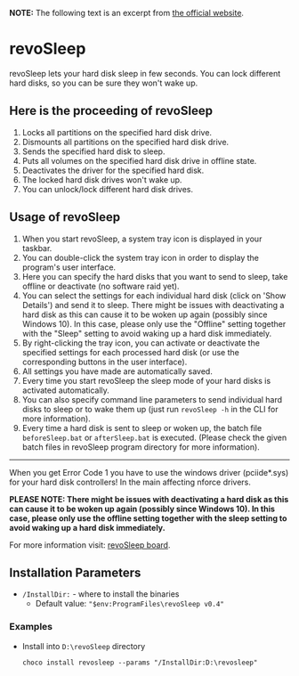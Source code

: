 

**NOTE:** The following text is an excerpt from [the official website](https://www.meinfach.net/revosleep).

# revoSleep
revoSleep lets your hard disk sleep in few seconds. You can lock different hard disks, so you can be sure they won't wake up.

## Here is the proceeding of revoSleep
1. Locks all partitions on the specified hard disk drive.
1. Dismounts all partitions on the specified hard disk drive.
1. Sends the specified hard disk to sleep.
1. Puts all volumes on the specified hard disk drive in offline state.
1. Deactivates the driver for the specified hard disk.
1. The locked hard disk drives won't wake up.
1. You can unlock/lock different hard disk drives.

## Usage of revoSleep
1. When you start revoSleep, a system tray icon is displayed in your taskbar.
2. You can double-click the system tray icon in order to display the program's user interface.
3. Here you can specify the hard disks that you want to send to sleep, take offline or deactivate (no software raid yet).
4. You can select the settings for each individual hard disk (click on 'Show Details') and send it to sleep. There might be issues with deactivating a hard disk as this can cause it to be woken up again (possibly since Windows 10). In this case, please only use the "Offline" setting together with the "Sleep" setting to avoid waking up a hard disk immediately.
5. By right-clicking the tray icon, you can activate or deactivate the specified settings for each processed hard disk (or use the corresponding buttons in the user interface).
6. All settings you have made are automatically saved.
7. Every time you start revoSleep the sleep mode of your hard disks is activated automatically.
8. You can also specify command line parameters to send individual hard disks to sleep or to wake them up (just run `revoSleep -h` in the CLI for more information).
9. Every time a hard disk is sent to sleep or woken up, the batch file `beforeSleep.bat` or `afterSleep.bat` is executed. (Please check the given batch files in revoSleep program directory for more information).

***

When you get Error Code 1 you have to use the windows driver (pciide*.sys) for your hard disk controllers! In the main affecting nforce drivers.

**PLEASE NOTE: There might be issues with deactivating a hard disk as this can cause it to be woken up again (possibly since Windows 10). In this case, please only use the offline setting together with the sleep setting to avoid waking up a hard disk immediately.**

For more information visit: [revoSleep board](https://revosleep.bboard.de).

## Installation Parameters
* `/InstallDir:` - where to install the binaries
  - Default value: `"$env:ProgramFiles\revoSleep v0.4"`

### Examples
* Install into `D:\revoSleep` directory
  ```
  choco install revosleep --params "/InstallDir:D:\revosleep"
  ```